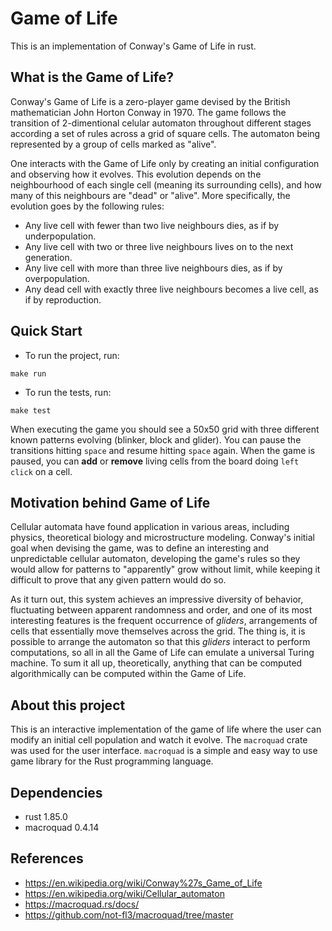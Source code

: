 # Game of Life
This is an implementation of Conway's Game of Life in rust. 

## What is the Game of Life?
Conway's Game of Life is a zero-player game devised by the British mathematician John Horton Conway in 1970. The game follows the transition of 2-dimentional celular automaton throughout different stages according a set of rules across a grid of square cells. The automaton being represented by a group of cells marked as "alive". 

One interacts with the Game of Life only by creating an initial configuration and observing how it evolves. This evolution depends on the neighbourhood of each single cell (meaning its surrounding cells), and how many of this neighbours are "dead" or "alive". More specifically, the evolution goes by the following rules:
- Any live cell with fewer than two live neighbours dies, as if by underpopulation.
- Any live cell with two or three live neighbours lives on to the next generation.
- Any live cell with more than three live neighbours dies, as if by overpopulation.
- Any dead cell with exactly three live neighbours becomes a live cell, as if by reproduction.

## Quick Start

- To run the project, run:
```
make run
```
- To run the tests, run:
```
make test
```

When executing the game you should see a 50x50 grid with three different known patterns evolving (blinker, block and glider). You can pause the transitions hitting ```space``` and resume hitting ```space``` again. When the game is paused, you can **add** or **remove** living cells from the board doing ```left click``` on a cell.

## Motivation behind Game of Life
Cellular automata have found application in various areas, including physics, theoretical biology and microstructure modeling. Conway's initial goal when devising the game, was to define an interesting and unpredictable cellular automaton, developing the game's rules so they would allow for patterns to "apparently" grow without limit, while keeping it difficult to prove that any given pattern would do so. 

As it turn out, this system achieves an impressive diversity of behavior, fluctuating between apparent randomness and order, and one of its most interesting features is the frequent occurrence of _gliders_, arrangements of cells that essentially move themselves across the grid. The thing is, it is possible to arrange the automaton so that this _gliders_ interact to perform computations, so all in all the Game of Life can emulate a universal Turing machine. To sum it all up, theoretically, anything that can be computed algorithmically can be computed within the Game of Life.

## About this project
This is an interactive implementation of the game of life where the user can modify an initial cell population and watch it evolve. The ```macroquad``` crate was used for the user interface. ```macroquad``` is a simple and easy way to use game library for the Rust programming language.

## Dependencies
- rust 1.85.0
- macroquad 0.4.14

## References
- https://en.wikipedia.org/wiki/Conway%27s_Game_of_Life
- https://en.wikipedia.org/wiki/Cellular_automaton
- https://macroquad.rs/docs/
- https://github.com/not-fl3/macroquad/tree/master
